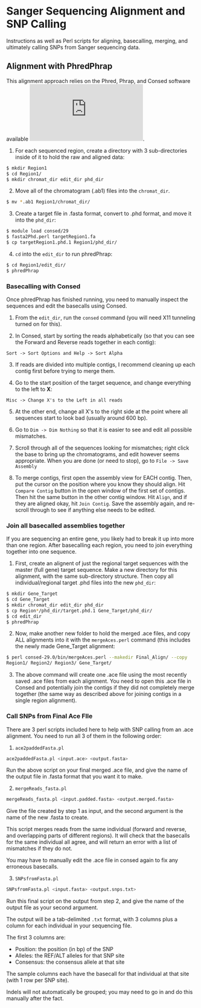 # Sanger Sequencing Alignment and SNP Calling
Instructions as well as Perl scripts for aligning, basecalling,
merging, and ultimately calling SNPs from Sanger sequencing data.

## Alignment with PhredPhrap
This alignment approach relies on the Phred, Phrap, and Consed
software available
![here](http://www.phrap.org/phredphrapconsed.html).

1.  For each sequenced region, create a directory with 3
sub-directories inside of it to hold the raw and aligned data:

```bash
$ mkdir Region1
$ cd Region1/
$ mkdir chromat_dir edit_dir phd_dir
```

2.  Move all of the chromatogram (.ab1) files into the `chromat_dir`.

```bash
$ mv *.ab1 Region1/chromat_dir/
```

3.  Create a target file in .fasta format, convert to .phd format, and
move it into the `phd_dir`:

```bash
$ module load consed/29
$ fasta2Phd.perl targetRegion1.fa
$ cp targetRegion1.phd.1 Region1/phd_dir/
```

4.  `cd` into the `edit_dir` to run phredPhrap:

```bash
$ cd Region1/edit_dir/
$ phredPhrap
```

### Basecalling with Consed
Once phredPhrap has finished running, you need to manually inspect the
sequences and edit the basecalls using Consed.

1.  From the `edit_dir`, run the `consed` command (you will need X11
tunneling turned on for this).

2.  In Consed, start by sorting the reads alphabetically (so that you
can see the Forward and Reverse reads together in each contig):

`Sort -> Sort Options and Help -> Sort Alpha`

3.  If reads are divided into multiple contigs, I recommend cleaning
up each contig first before trying to merge them.

4.  Go to the start position of the target sequence, and change
everything to the left to **X**:

`Misc -> Change X's to the Left in all reads`

5.  At the other end, change all X's to the right side at the point
where all sequences start to look bad (usually around 600 bp).

6.  Go to `Dim -> Dim Nothing` so that it is easier to see and edit
all possible mismatches.

7.  Scroll through all of the sequences looking for mismatches; right
    click the base to bring up the chromatograms, and edit however
    seems appropriate.  When you are done (or need to stop), go to
    `File -> Save Assembly`

8.  To merge contigs, first open the assembly view for EACH contig.
    Then, put the cursor on the position where you know they should
    align.  Hit `Compare Contig` button in the open window of the
    first set of contigs.  Then hit the same button in the other
    contig window.  Hit `Align`, and if they are aligned okay, hit
    `Join Contig`.  Save the assembly again, and re-scroll through to
    see if anything else needs to be edited.


### Join all basecalled assemblies together
If you are sequencing an entire gene, you likely had to break it up
into more than one region.  After basecalling each region, you need to
join everything together into one sequence.

1.  First, create an alignent of just the regional target sequences
with the master (full gene) target sequence.  Make a new directory for
this alignment, with the same sub-directory structure.  Then copy all
individual/regional target .phd files into the new `phd_dir`:

```bash
$ mkdir Gene_Target
$ cd Gene_Target
$ mkdir chromat_dir edit_dir phd_dir
$ cp Region*/phd_dir/target.phd.1 Gene_Target/phd_dir/
$ cd edit_dir
$ phredPhrap
```

2.  Now, make another new folder to hold the merged .ace files, and
    copy ALL alignments into it with the `mergeAces.perl` command
    (this includes the newly made Gene_Target alignment:

```bash
$ perl consed-29.0/bin/mergeAces.perl --makedir Final_Align/ --copy
Region1/ Region2/ Region3/ Gene_Target/
```

3.  The above command will create one .ace file using the most
    recently saved .ace files from each alignment.  You need to open
    this .ace file in Consed and potentially join the contigs if they
    did not completely merge together (the same way as described above
    for joining contigs in a single region alignment).


### Call SNPs from Final Ace FIle
There are 3 perl scripts included here to help with SNP calling from
an .ace alignment.  You need to run all 3 of them in the following
order:

1.  `ace2paddedFasta.pl`

```bash
ace2paddedFasta.pl <input.ace> <output.fasta>
```

Run the above script on your final merged .ace file, and give the name
of the output file in .fasta format that you want it to make.

2.  `mergeReads_fasta.pl`

```bash
mergeReads_fasta.pl <input.padded.fasta> <output.merged.fasta>
```

Give the file created by step 1 as input, and the second argument is
the name of the new .fasta to create.

This script merges reads from the same individual (forward and
reverse, and overlapping parts of different regions).  It will check
that the basecalls for the same individual all agree, and will return
an error with a list of mismatches if they do not.

You may have to manually edit the .ace file in consed again to fix any
erroneous basecalls.

3.  `SNPsfromFasta.pl`

```bash
SNPsfromFasta.pl <input.fasta> <output.snps.txt>
```

Run this final script on the output from step 2, and give the name of
the output file as your second argument.

The output will be a tab-delimited `.txt` format, with 3 columns plus
a column for each individual in your sequencing file.

The first 3 columns are:
* Position: the position (in bp) of the SNP
* Alleles: the REF/ALT alleles for that SNP site
* Consensus: the consensus allele at that site

The sample columns each have the basecall for that individual at that
site (with 1 row per SNP site).

Indels will not automatically be grouped; you may need to go in and do
this manually after the fact.
